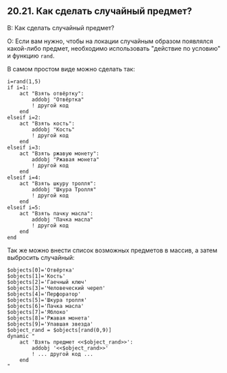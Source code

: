 ## 20.21. Как сделать случайный предмет?
<!-- [:faq_20_21] -->
В: Как сделать случайный предмет?

О:
Если вам нужно, чтобы на локации случайным образом появлялся какой-либо предмет, необходимо использовать "действие по условию" и функцию `rand`.

В самом простом виде можно сделать так:

```qsp
i=rand(1,5)
if i=1:
	act "Взять отвёртку":
		addobj "Отвёртка"
		! другой код
	end
elseif i=2:
	act "Взять кость":
		addobj "Кость"
		! другой код
	end
elseif i=3:
	act "Взять ржавую монету":
		addobj "Ржавая монета"
		! другой код
	end
elseif i=4:
	act "Взять шкуру тролля":
		addobj "Шкура Тролля"
		! другой код
	end
elseif i=5:
	act "Взять пачку масла":
		addobj "Пачка масла"
		! другой код
	end
end
```

Так же можно внести список возможных предметов в массив, а затем выбросить случайный:

```qsp
$objects[0]='Отвёртка' 
$objects[1]='Кость' 
$objects[2]='Гаечный ключ' 
$objects[3]='Человеческий череп' 
$objects[4]='Перфоратор' 
$objects[5]='Шкура тролля' 
$objects[6]='Пачка масла' 
$objects[7]='Яблоко' 
$objects[8]='Ржавая монета' 
$objects[9]='Упавшая звезда' 
$object_rand = $objects[rand(0,9)] 
dynamic "
	act 'Взять предмет <<$object_rand>>': 
		addobj '<<$object_rand>>'
		! ... другой код ... 
	end
"
```
